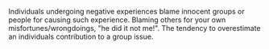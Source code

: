 
Individuals undergoing negative experiences blame innocent groups or people for causing such experience. Blaming others for your own misfortunes/wrongdoings, "he did it not me!". The tendency to overestimate an individuals contribution to a group issue. 